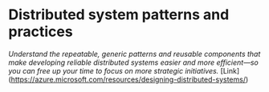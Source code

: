 # Distributed system patterns and practices
*Understand the repeatable, generic patterns  and reusable components that make developing reliable distributed systems easier and more efficient—so you can free up your time to focus on more strategic initiatives.*
[Link] (https://azure.microsoft.com/resources/designing-distributed-systems/)